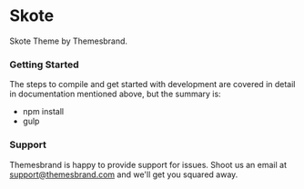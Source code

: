 # Skote #

Skote Theme by Themesbrand.

### Getting Started ###

The steps to compile and get started with development are covered in detail in documentation mentioned above, but the summary is:

- npm install
- gulp

### Support ###

Themesbrand is happy to provide support for issues. Shoot us an email at support@themesbrand.com and we'll get you squared away.